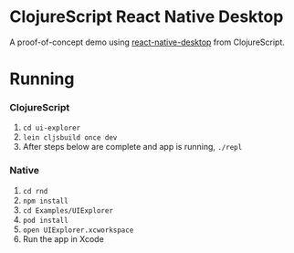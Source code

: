 # ClojureScript React Native Desktop

A proof-of-concept demo using [react-native-desktop](https://github.com/ptmt/react-native-desktop) from ClojureScript.

# Running

### ClojureScript
1. `cd ui-explorer`
2. `lein cljsbuild once dev`
3. After steps below are complete and app is running, `./repl`

### Native

1. `cd rnd`
2. `npm install`
3. `cd Examples/UIExplorer`
4. `pod install`
5. `open UIExplorer.xcworkspace`
6. Run the app in Xcode